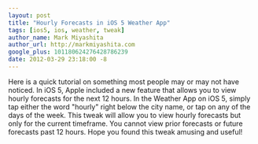 ```yaml
---
layout: post
title: "Hourly Forecasts in iOS 5 Weather App"
tags: [ios5, ios, weather, tweak]
author_name: Mark Miyashita
author_url: http://markmiyashita.com
google_plus: 101180624276428786239
date: 2012-03-29 23:18:00 -8
---
```


Here is a quick tutorial on something most people may or may not have noticed. In iOS 5, Apple included a new feature that allows you to view hourly forecasts for the next 12 hours. In the Weather App on iOS 5, simply tap either the word "hourly" right below the city name, or tap on any of the days of the week. This tweak will allow you to view hourly forecasts but only for the current timeframe. You cannot view prior forecasts or future forecasts past 12 hours. Hope you found this tweak amusing and useful!
